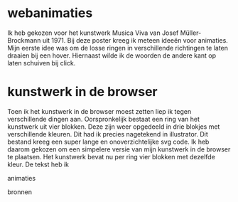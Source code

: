 # webanimaties

Ik heb gekozen voor het kunstwerk Musica Viva van Josef Müller-Brockmann uit 1971. Bij deze poster kreeg ik meteen ideeën voor animaties. Mijn eerste idee was om de losse ringen in verschillende richtingen te laten draaien bij een hover. Hiernaast wilde ik de woorden de andere kant op laten schuiven bij click.

# kunstwerk in de browser

Toen ik het kunstwerk in de browser moest zetten liep ik tegen verschillende dingen aan. Oorspronkelijk bestaat een ring van het kunstwerk uit vier blokken. Deze zijn weer opgedeeld in drie blokjes met verschillende kleuren. Dit had ik precies nagetekend in illustrator. Dit bestand kreeg een super lange en onoverzichtelijke svg code. Ik heb daarom gekozen om een simpelere versie van mijn kunstwerk in de browser te plaatsen. Het kunstwerk bevat nu per ring vier blokken met dezelfde kleur.
De tekst heb ik 


animaties 

bronnen 
